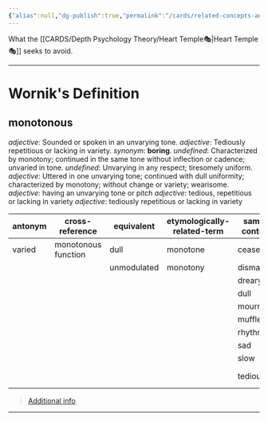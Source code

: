 ```yaml
---
{"alias":null,"dg-publish":true,"permalink":"/cards/related-concepts-and-theories/monotonous/","dgPassFrontmatter":true,"created":"2023-05-10T21:11:37.386+02:00","updated":"2023-05-10T21:12:39.605+02:00"}
---
```


What the [[CARDS/Depth Psychology Theory/Heart Temple🎭\|Heart Temple🎭]] seeks to avoid. 

---
# Wornik's Definition
## monotonous
*adjective*: Sounded or spoken in an unvarying tone.
*adjective*: Tediously repetitious or lacking in variety. <i>synonym</i>: <strong> boring</strong>.
*undefined*: Characterized by monotony; continued in the same tone without inflection or cadence; unvaried in tone.
*undefined*: Unvarying in any respect; tiresomely uniform.
*adjective*: Uttered in one unvarying tone; continued with dull uniformity; characterized by monotony; without change or variety; wearisome.
*adjective*: having an unvarying <xref>tone</xref> or <xref>pitch</xref>
*adjective*: <xref>tedious</xref>, <xref>repetitious</xref> or lacking in <xref>variety</xref>
*adjective*: tediously repetitious or lacking in variety

| antonym |cross-reference |equivalent |etymologically-related-term |same-context |synonym |
| --- | --- | --- | --- | --- | --- |
| varied | monotonous function | dull | monotone | ceaseless | alliterating |
|  |  | unmodulated | monotony | dismal | alliterative |
|  |  |  |  | dreary | articulated |
|  |  |  |  | dull | assonant |
|  |  |  |  | mournful | banal |
|  |  |  |  | muffle | banausic |
|  |  |  |  | rhythmic | belabored |
|  |  |  |  | sad | blah |
|  |  |  |  | slow | boring |
|  |  |  |  | tedious | broken-record |

> [Additional info](https://www.wordnik.com/words/monotonous)
---